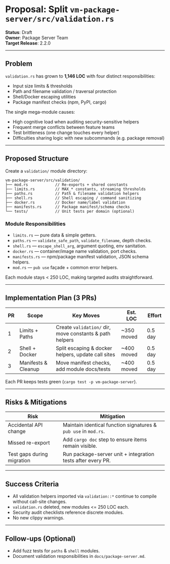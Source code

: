 # Proposal: Split `vm-package-server/src/validation.rs`

**Status**: Draft  
**Owner**: Package Server Team  
**Target Release**: 2.2.0

---

## Problem

`validation.rs` has grown to **1,146 LOC** with four distinct responsibilities:

- Input size limits & thresholds
- Path and filename validation / traversal protection
- Shell/Docker escaping utilities
- Package manifest checks (npm, PyPI, cargo)

The single mega-module causes:
- High cognitive load when auditing security-sensitive helpers
- Frequent merge conflicts between feature teams
- Test brittleness (one change touches every helper)
- Difficulties sharing logic with new subcommands (e.g. package removal)

---

## Proposed Structure

Create a `validation/` module directory:
```
vm-package-server/src/validation/
├── mod.rs            // Re-exports + shared constants
├── limits.rs         // MAX_* constants, streaming thresholds
├── paths.rs          // Path & filename validation helpers
├── shell.rs          // Shell escaping / command sanitizing
├── docker.rs         // Docker name/label validation
├── manifests.rs      // Package manifest/schema checks
└── tests/            // Unit tests per domain (optional)
```

### Module Responsibilities
- `limits.rs` — pure data & simple getters.
- `paths.rs` — `validate_safe_path`, `validate_filename`, depth checks.
- `shell.rs` — `escape_shell_arg`, argument quoting, env sanitation.
- `docker.rs` — container/image name validation, port checks.
- `manifests.rs` — npm/package manifest validation, JSON schema helpers.
- `mod.rs` — `pub use` façade + common error helpers.

Each module stays < 250 LOC, making targeted audits straightforward.

---

## Implementation Plan (3 PRs)

| PR | Scope | Key Moves | Est. LOC | Effort |
|----|-------|-----------|----------|--------|
| 1 | Limits + Paths | Create `validation/` dir, move constants & path helpers | ~350 moved | 0.5 day |
| 2 | Shell + Docker | Split escaping & docker helpers, update call sites | ~400 moved | 0.5 day |
| 3 | Manifests & Cleanup | Move manifest checks, add module docs/tests | ~400 moved | 0.5 day |

Each PR keeps tests green (`cargo test -p vm-package-server`).

---

## Risks & Mitigations

| Risk | Mitigation |
|------|------------|
| Accidental API change | Maintain identical function signatures & `pub use` in `mod.rs`. |
| Missed re-export | Add `cargo doc` step to ensure items remain visible. |
| Test gaps during migration | Run package-server unit + integration tests after every PR. |

---

## Success Criteria

- All validation helpers imported via `validation::*` continue to compile without call-site changes.
- `validation.rs` deleted, new modules <= 250 LOC each.
- Security audit checklists reference discrete modules.
- No new clippy warnings.

---

## Follow-ups (Optional)

- Add fuzz tests for `paths` & `shell` modules.
- Document validation responsibilities in `docs/package-server.md`.
